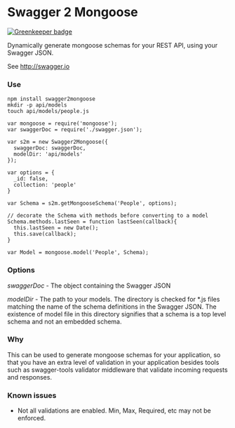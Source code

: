 # Swagger 2 Mongoose

[![Greenkeeper badge](https://badges.greenkeeper.io/niahmiah/swagger2mongoose.svg)](https://greenkeeper.io/)

Dynamically generate mongoose schemas for your REST API, using your Swagger JSON.

See http://swagger.io




### Use

```
npm install swagger2mongoose
mkdir -p api/models
touch api/models/people.js
```

```
var mongoose = require('mongoose');
var swaggerDoc = require('./swagger.json');

var s2m = new Swagger2Mongoose({
  swaggerDoc: swaggerDoc,
  modelDir: 'api/models'
});

var options = {
  _id: false,
  collection: 'people'
}

var Schema = s2m.getMongooseSchema('People', options);

// decorate the Schema with methods before converting to a model
Schema.methods.lastSeen = function lastSeen(callback){
  this.lastSeen = new Date();
  this.save(callback);
}

var Model = mongoose.model('People', Schema);
```

### Options

*swaggerDoc* - The object containing the Swagger JSON

*modelDir* - The path to your models. The directory is checked for *.js files matching the name of the schema definitions in the Swagger JSON. The existence of model file in this directory signifies that a schema is a top level schema and not an embedded schema.


### Why

This can be used to generate mongoose schemas for your application, so that you have an extra level of validation in your application besides tools such as swagger-tools validator middleware that validate incoming requests and responses.


### Known issues

- Not all validations are enabled. Min, Max, Required, etc may not be enforced.
